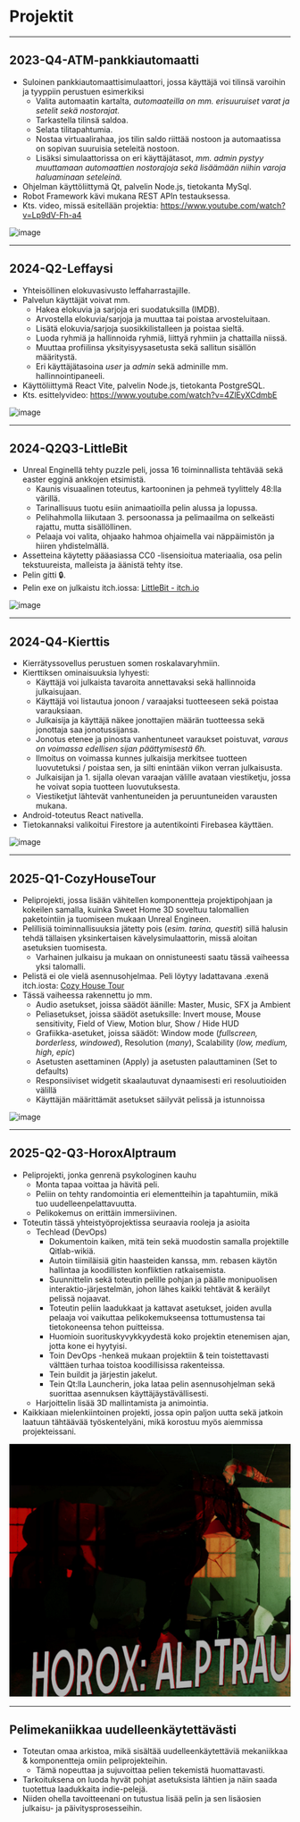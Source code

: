 # Projektit

----------------------------------------------------------

## 2023-Q4-ATM-pankkiautomaatti

- Suloinen pankkiautomaattisimulaattori, jossa käyttäjä voi tilinsä varoihin ja tyyppiin perustuen esimerkiksi
  - Valita automaatin kartalta, _automaateilla on mm. erisuuruiset varat ja setelit sekä nostorajat._
  - Tarkastella tilinsä saldoa.
  - Selata tilitapahtumia.
  - Nostaa virtuaalirahaa, jos tilin saldo riittää nostoon ja automaatissa on sopivan suuruisia seteleitä nostoon.
  - Lisäksi simulaattorissa on eri käyttäjätasot, _mm. admin pystyy muuttamaan automaattien nostorajoja sekä lisäämään niihin varoja haluaminaan seteleinä._
- Ohjelman käyttöliittymä Qt, palvelin Node.js, tietokanta MySql. 
- Robot Framework kävi mukana REST APIn testauksessa.
- Kts. video, missä esitellään projektia: https://www.youtube.com/watch?v=Lp9dV-Fh-a4

![image](https://github.com/user-attachments/assets/da5c2eaa-752d-4dc4-aa3b-17fec4c88d0a)

----------------------------------------------------------

## 2024-Q2-Leffaysi

- Yhteisöllinen elokuvasivusto leffaharrastajille.
- Palvelun käyttäjät voivat mm.
  - Hakea elokuvia ja sarjoja eri suodatuksilla (IMDB).
  - Arvostella elokuvia/sarjoja ja muuttaa tai poistaa arvosteluitaan.
  - Lisätä elokuvia/sarjoja suosikkilistalleen ja poistaa sieltä.
  - Luoda ryhmiä ja hallinnoida ryhmiä, liittyä ryhmiin ja chattailla niissä.
  - Muuttaa profiilinsa yksityisyysasetusta sekä sallitun sisällön määritystä.
  - Eri käyttäjätasoina _user_ ja _admin_ sekä adminille mm. hallinnointipaneeli. 
- Käyttöliittymä React Vite, palvelin Node.js, tietokanta PostgreSQL.
- Kts. esittelyvideo: https://www.youtube.com/watch?v=4ZlEyXCdmbE

![image](https://github.com/user-attachments/assets/d01533ca-132c-442d-9994-53e61c24b298)

----------------------------------------------------------

## 2024-Q2Q3-LittleBit

- Unreal Enginellä tehty puzzle peli, jossa 16 toiminnallista tehtävää sekä easter egginä ankkojen etsimistä.
  - Kaunis visuaalinen toteutus, kartooninen ja pehmeä tyylittely 48:lla värillä.
  - Tarinallisuus tuotu esiin animaatioilla pelin alussa ja lopussa.
  - Pelihahmolla liikutaan 3. persoonassa ja pelimaailma on selkeästi rajattu, mutta sisällöllinen.
  - Pelaaja voi valita, ohjaako hahmoa ohjaimella vai näppäimistön ja hiiren yhdistelmällä.
- Assetteina käytetty pääasiassa CC0 -lisensioitua materiaalia, osa pelin tekstuureista, malleista ja äänistä tehty itse.
- Pelin gitti &#x1F512;.
- Pelin exe on julkaistu itch.iossa: [LittleBit - itch.io](https://lejdi.itch.io/littlebit)

![image](https://github.com/user-attachments/assets/3d5d6de8-a6d5-4771-a928-95876df9430e)

----------------------------------------------------------

## 2024-Q4-Kierttis

- Kierrätyssovellus perustuen somen roskalavaryhmiin. 
- Kierttiksen ominaisuuksia lyhyesti:
  - Käyttäjä voi julkaista tavaroita annettavaksi sekä hallinnoida julkaisujaan.
  - Käyttäjä voi listautua jonoon / varaajaksi tuotteeseen sekä poistaa varauksiaan.
  - Julkaisija ja käyttäjä näkee jonottajien määrän tuotteessa sekä jonottaja saa jonotussijansa.
  - Jonotus etenee ja pinosta vanhentuneet varaukset poistuvat, _varaus on voimassa edellisen sijan päättymisestä 6h._
  - Ilmoitus on voimassa kunnes julkaisija merkitsee tuotteen luovutetuksi / poistaa sen, ja silti enintään viikon verran julkaisusta.
  - Julkaisijan ja 1. sijalla olevan varaajan välille avataan viestiketju, jossa he voivat sopia tuotteen luovutuksesta.
  - Viestiketjut lähtevät vanhentuneiden ja peruuntuneiden varausten mukana.
- Android-toteutus React nativella.
- Tietokannaksi valikoitui Firestore ja autentikointi Firebasea käyttäen.

![image](https://github.com/user-attachments/assets/b946a7b9-d583-492f-bef7-a0a57bccacd0)

----------------------------------------------------------

## 2025-Q1-CozyHouseTour

- Peliprojekti, jossa lisään vähitellen komponentteja projektipohjaan ja kokeilen samalla, kuinka Sweet Home 3D soveltuu talomallien paketointiin ja tuomiseen mukaan Unreal Engineen. 
- Pelillisiä toiminnallisuuksia jätetty pois (_esim. tarina, questit_) sillä halusin tehdä tällaisen yksinkertaisen kävelysimulaattorin, missä aloitan asetuksien tuomisesta.
  - Varhainen julkaisu ja mukaan on onnistuneesti saatu tässä vaiheessa yksi talomalli.
- Pelistä ei ole vielä asennusohjelmaa. Peli löytyy ladattavana .exenä itch.iosta: [Cozy House Tour](https://lejdi.itch.io/cozy-house-tour)
- Tässä vaiheessa rakennettu jo mm.
  - Audio asetukset, joissa säädöt äänille: Master, Music, SFX ja Ambient
  - Peliasetukset, joissa säädöt asetuksille: Invert mouse, Mouse sensitivity, Field of View, Motion blur, Show / Hide HUD
  - Grafiikka-asetuket, joissa säädöt: Window mode (_fullscreen, borderless, windowed_), Resolution (_many_), Scalability (_low, medium, high, epic_)
  - Asetusten asettaminen (Apply) ja asetusten palauttaminen (Set to defaults)
  - Responsiiviset widgetit skaalautuvat dynaamisesti eri resoluutioiden välillä
  - Käyttäjän määrittämät asetukset säilyvät pelissä ja istunnoissa

![image](https://github.com/user-attachments/assets/5e5e6a1f-6e5c-4b5b-a5ee-315c1ec2a7b6)

----------------------------------------------------------

## 2025-Q2-Q3-HoroxAlptraum

- Peliprojekti, jonka genrenä psykologinen kauhu 
  - Monta tapaa voittaa ja hävitä peli.
  - Peliin on tehty randomointia eri elementteihin ja tapahtumiin, mikä tuo uudelleenpelattavuutta.
  - Pelikokemus on erittäin immersiivinen.
- Toteutin tässä yhteistyöprojektissa seuraavia rooleja ja asioita
  - Techlead (DevOps) 
    - Dokumentoin kaiken, mitä tein sekä muodostin samalla projektille Qitlab-wikiä.
    - Autoin tiimiläisiä gitin haasteiden kanssa, mm. rebasen käytön hallintaa ja koodillisten konfliktien ratkaisemista.
    - Suunnittelin sekä toteutin pelille pohjan ja päälle monipuolisen interaktio-järjestelmän, johon lähes kaikki tehtävät & keräilyt pelissä nojaavat.
    - Toteutin peliin laadukkaat ja kattavat asetukset, joiden avulla pelaaja voi vaikuttaa pelikokemukseensa tottumustensa tai tietokoneensa tehon puitteissa.
    - Huomioin suorituskyvykkyydestä koko projektin etenemisen ajan, jotta kone ei hyytyisi.
    - Toin DevOps -henkeä mukaan projektiin & tein toistettavasti välttäen turhaa toistoa koodillisissa rakenteissa.
    - Tein buildit ja järjestin jakelut.
    - Tein Qt:lla Launcherin, joka lataa pelin asennusohjelman sekä suorittaa asennuksen käyttäjäystävällisesti.
  - Harjoittelin lisää 3D mallintamista ja animointia.
- Kaikkiaan mielenkiintoinen projekti, jossa opin paljon uutta sekä jatkoin laatuun tähtäävää työskentelyäni, mikä korostuu myös aiemmissa projekteissani.

![alt text](image.png)

----------------------------------------------------------

## Pelimekaniikkaa uudelleenkäytettävästi

- Toteutan omaa arkistoa, mikä sisältää uudelleenkäytettäviä mekaniikkaa & komponentteja omiin peliprojekteihin.
  - Tämä nopeuttaa ja sujuvoittaa pelien tekemistä huomattavasti. 
- Tarkoituksena on luoda hyvät pohjat asetuksista lähtien ja näin saada tuotettua laadukkaita indie-pelejä.
- Niiden ohella tavoitteenani on tutustua lisää pelin ja sen lisäosien julkaisu- ja päivitysprosesseihin.
